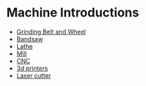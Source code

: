 <!-- TITLE: Machining -->
<!-- SUBTITLE: Everything you need to know about manufacturing custom parts -->

# Machine Introductions
* [Grinding Belt and Wheel](/mechanical/machining/grinder)
* [Bandsaw](/mechanical/machining/bandsaw)
* [Lathe](/mechanical/machining/lathe)
* [Mill](/mechanical/machining/mill)
* [CNC](/mechanical/machining/cnc)
* [3d printers](/mechanical/machining/3d-printer)
* [Laser cutter](/mechanical/machining/laser-cutter)